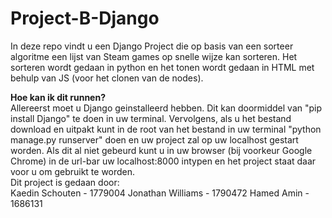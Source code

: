 # Project-B-Django

In deze repo vindt u een Django Project die op basis van een sorteer algoritme een lijst van Steam games op snelle wijze kan sorteren.
Het sorteren wordt gedaan in python en het tonen wordt gedaan in HTML met behulp van JS (voor het clonen van de nodes).

<b>Hoe kan ik dit runnen?</b><br>
Allereerst moet u Django geinstalleerd hebben. Dit kan doormiddel van "pip install Django" te doen in uw terminal.
Vervolgens, als u het bestand download en uitpakt kunt in de root van het bestand in uw terminal "python manage.py runserver" doen en uw project zal op uw localhost gestart worden.
Als dit al niet gebeurd kunt u in uw browser (bij voorkeur Google Chrome) in de url-bar uw localhost:8000 intypen en het project staat daar voor u om gebruikt te worden.
<br>
Dit project is gedaan door:<br>
Kaedin Schouten - 1779004
Jonathan Williams - 1790472
Hamed Amin - 1686131
